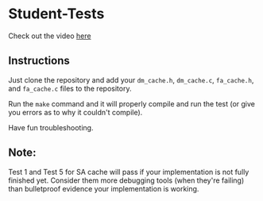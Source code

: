 # Student-Tests

Check out the video [here](https://www.youtube.com/watch?v=8mRnqo_kha0)

## Instructions
Just clone the repository and add your `dm_cache.h`, `dm_cache.c`, `fa_cache.h`, and `fa_cache.c` files to the repository.

Run the `make` command and it will properly compile and run the test (or give you errors as to why it couldn't compile).

Have fun troubleshooting.

## Note:

Test 1 and Test 5 for SA cache will pass if your implementation is not fully finished yet. Consider them more debugging tools (when they're failing) than bulletproof evidence your implementation is working.
